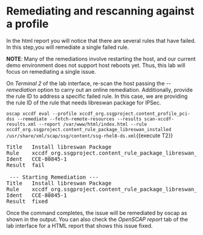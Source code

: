 # Remediating and rescanning against a profile

In the html report you will notice that there are several rules that have failed. In this step,you will remediate a single failed rule.

__NOTE__: Many of the remediations involve restarting the host, and our current demo environment does not support host reboots yet. Thus, this lab will 
focus on remediating a single issue.

On *Terminal 2* of the lab interface, re-scan the host passing the *--remediation* option to carry out an online remediation. Additionally, provide
the rule ID to address a specific failed rule. In this case, we are providing the rule ID of the rule that needs libreswan package for IPSec.

`oscap xccdf eval --profile xccdf_org.ssgproject.content_profile_pci-dss --remediate --fetch-remote-resources --results scan-xccdf-results.xml --report /var/www/html/index.html --rule xccdf_org.ssgproject.content_rule_package_libreswan_installed /usr/share/xml/scap/ssg/content/ssg-rhel8-ds.xml`{{execute T2}}

<pre class="file">
Title   Install libreswan Package
Rule    xccdf_org.ssgproject.content_rule_package_libreswan_installed
Ident   CCE-80845-1
Result  fail

 --- Starting Remediation ---
Title   Install libreswan Package
Rule    xccdf_org.ssgproject.content_rule_package_libreswan_installed
Ident   CCE-80845-1
Result  fixed
</pre>

Once the command completes, the issue will be remediated by oscap as shown in the output. You can also check the *OpenSCAP report* tab of the lab interface for a HTML report that shows this issue fixed.
